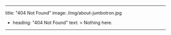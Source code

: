---
title: "404 Not Found"
image: /img/about-jumbotron.jpg

  - heading: "404 Not Found"
    text: >
       Nothing here.
    
  ---

